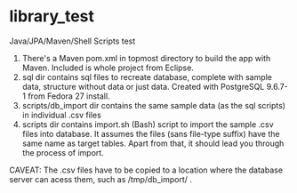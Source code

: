 # library_test
Java/JPA/Maven/Shell Scripts test

1. There's a Maven pom.xml in topmost directory to build the app with Maven. Included is whole project from Eclipse.
2. sql dir contains sql files to recreate database, complete with sample data, structure without data or just data. Created with PostgreSQL 9.6.7-1 from Fedora 27 install.
3. scripts/db_import dir contains the same sample data (as the sql scripts) in individual .csv files
4. scripts dir contains import.sh (Bash) script to import the sample .csv files into database. It assumes the files (sans file-type suffix) have the same name as target tables. Apart from that, it should lead you through the process of import.

CAVEAT: The .csv files have to be copied to a location where the database server can acess them, such as /tmp/db_import/ .
